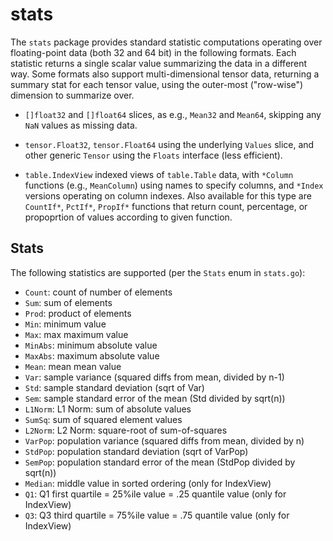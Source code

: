 # stats

The `stats` package provides standard statistic computations operating over floating-point data (both 32 and 64 bit) in the following formats.  Each statistic returns a single scalar value summarizing the data in a different way.  Some formats also support multi-dimensional tensor data, returning a summary stat for each tensor value, using the outer-most ("row-wise") dimension to summarize over.

* `[]float32` and `[]float64` slices, as e.g., `Mean32` and `Mean64`, skipping any `NaN` values as missing data. 

* `tensor.Float32`, `tensor.Float64` using the underlying `Values` slice, and other generic `Tensor` using the `Floats` interface (less efficient).

* `table.IndexView` indexed views of `table.Table` data, with `*Column` functions (e.g., `MeanColumn`) using names to specify columns, and `*Index` versions operating on column indexes.  Also available for this type are `CountIf*`, `PctIf*`, `PropIf*` functions that return count, percentage, or propoprtion of values according to given function.

## Stats

The following statistics are supported (per the `Stats` enum in `stats.go`):

* `Count`:  count of number of elements
* `Sum`:  sum of elements
* `Prod`:  product of elements
* `Min`:  minimum value
* `Max`:  max maximum value
* `MinAbs`: minimum absolute value
* `MaxAbs`: maximum absolute value
* `Mean`:  mean mean value
* `Var`:  sample variance (squared diffs from mean, divided by n-1)
* `Std`:  sample standard deviation (sqrt of Var)
* `Sem`:  sample standard error of the mean (Std divided by sqrt(n))
* `L1Norm`: L1 Norm: sum of absolute values
* `SumSq`:  sum of squared element values
* `L2Norm`:  L2 Norm: square-root of sum-of-squares
* `VarPop`:  population variance (squared diffs from mean, divided by n)
* `StdPop`:  population standard deviation (sqrt of VarPop)
* `SemPop`:  population standard error of the mean (StdPop divided by sqrt(n))
* `Median`:  middle value in sorted ordering (only for IndexView)
* `Q1`:  Q1 first quartile = 25%ile value = .25 quantile value (only for IndexView)
* `Q3`:  Q3 third quartile = 75%ile value = .75 quantile value (only for IndexView)
 

